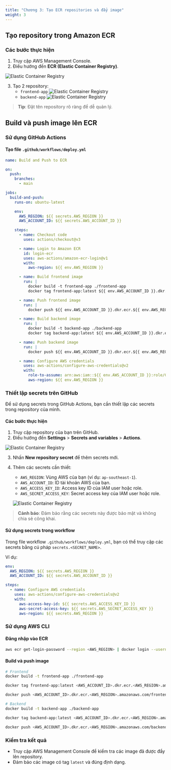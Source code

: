 ```yaml
---
title: "Chương 3: Tạo ECR repositories và đẩy image"
weight: 3
---
```


## Tạo repository trong Amazon ECR

### Các bước thực hiện

1. Truy cập AWS Management Console.
2. Điều hướng đến **ECR (Elastic Container Registry)**.

![Elastic Container Registry](/FCJ-LeDuy-Workshop/images/find-ecr.png)

3. Tạo 2 repository:
   - `frontend-app`
   ![Elastic Container Registry](/FCJ-LeDuy-Workshop/images/create-ecr-repo.png)
   - `backend-app`
   ![Elastic Container Registry](/FCJ-LeDuy-Workshop/images/create-ecr-repo-be.png)

> **Tip**: Đặt tên repository rõ ràng để dễ quản lý.

## Build và push image lên ECR

### Sử dụng GitHub Actions

#### Tạo file `.github/workflows/deploy.yml`

```yaml
name: Build and Push to ECR

on:
  push:
    branches:
      - main

jobs:
  build-and-push:
    runs-on: ubuntu-latest

    env:
      AWS_REGION: ${{ secrets.AWS_REGION }}
      AWS_ACCOUNT_ID: ${{ secrets.AWS_ACCOUNT_ID }}

    steps:
      - name: Checkout code
        uses: actions/checkout@v3

      - name: Login to Amazon ECR
        id: login-ecr
        uses: aws-actions/amazon-ecr-login@v1
        with:
          aws-region: ${{ env.AWS_REGION }}

      - name: Build frontend image
        run: |
          docker build -t frontend-app ./frontend-app
          docker tag frontend-app:latest ${{ env.AWS_ACCOUNT_ID }}.dkr.ecr.${{ env.AWS_REGION }}.amazonaws.com/frontend-app:latest

      - name: Push frontend image
        run: |
          docker push ${{ env.AWS_ACCOUNT_ID }}.dkr.ecr.${{ env.AWS_REGION }}.amazonaws.com/frontend-app:latest

      - name: Build backend image
        run: |
          docker build -t backend-app ./backend-app
          docker tag backend-app:latest ${{ env.AWS_ACCOUNT_ID }}.dkr.ecr.${{ env.AWS_REGION }}.amazonaws.com/backend-app:latest

      - name: Push backend image
        run: |
          docker push ${{ env.AWS_ACCOUNT_ID }}.dkr.ecr.${{ env.AWS_REGION }}.amazonaws.com/backend-app:latest

      - name: Configure AWS credentials
        uses: aws-actions/configure-aws-credentials@v2
        with:
          role-to-assume: arn:aws:iam::${{ env.AWS_ACCOUNT_ID }}:role/GitHubActionsRole
          aws-region: ${{ env.AWS_REGION }}
```

### Thiết lập secrets trên GitHub

Để sử dụng secrets trong GitHub Actions, bạn cần thiết lập các secrets trong repository của mình.

#### Các bước thực hiện

1. Truy cập repository của bạn trên GitHub.
2. Điều hướng đến **Settings** > **Secrets and variables** > **Actions**.

![Elastic Container Registry](/FCJ-LeDuy-Workshop/images/setup-secret-github.png)

3. Nhấn **New repository secret** để thêm secrets mới.
4. Thêm các secrets cần thiết:
   - `AWS_REGION`: Vùng AWS của bạn (ví dụ: `ap-southeast-1`).
   - `AWS_ACCOUNT_ID`: ID tài khoản AWS của bạn.
   - `AWS_ACCESS_KEY_ID`: Access key ID của IAM user hoặc role.
   - `AWS_SECRET_ACCESS_KEY`: Secret access key của IAM user hoặc role.

   ![Elastic Container Registry](/FCJ-LeDuy-Workshop/images/secret-env.png)

> **Cảnh báo**: Đảm bảo rằng các secrets này được bảo mật và không chia sẻ công khai.

#### Sử dụng secrets trong workflow

Trong file workflow `.github/workflows/deploy.yml`, bạn có thể truy cập các secrets bằng cú pháp `secrets.<SECRET_NAME>`.

Ví dụ:

```yaml
env:
  AWS_REGION: ${{ secrets.AWS_REGION }}
  AWS_ACCOUNT_ID: ${{ secrets.AWS_ACCOUNT_ID }}

steps:
  - name: Configure AWS credentials
    uses: aws-actions/configure-aws-credentials@v2
    with:
      aws-access-key-id: ${{ secrets.AWS_ACCESS_KEY_ID }}
      aws-secret-access-key: ${{ secrets.AWS_SECRET_ACCESS_KEY }}
      aws-region: ${{ secrets.AWS_REGION }}
```

### Sử dụng AWS CLI

#### Đăng nhập vào ECR

```bash
aws ecr get-login-password --region <AWS_REGION> | docker login --username AWS --password-stdin <AWS_ACCOUNT_ID>.dkr.ecr.<AWS_REGION>.amazonaws.com
```

#### Build và push image

```bash
# Frontend
docker build -t frontend-app ./frontend-app

docker tag frontend-app:latest <AWS_ACCOUNT_ID>.dkr.ecr.<AWS_REGION>.amazonaws.com/frontend-app:latest

docker push <AWS_ACCOUNT_ID>.dkr.ecr.<AWS_REGION>.amazonaws.com/frontend-app:latest

# Backend
docker build -t backend-app ./backend-app

docker tag backend-app:latest <AWS_ACCOUNT_ID>.dkr.ecr.<AWS_REGION>.amazonaws.com/backend-app:latest

docker push <AWS_ACCOUNT_ID>.dkr.ecr.<AWS_REGION>.amazonaws.com/backend-app:latest
```

### Kiểm tra kết quả

- Truy cập AWS Management Console để kiểm tra các image đã được đẩy lên repository.
- Đảm bảo các image có tag `latest` và đúng định dạng.
